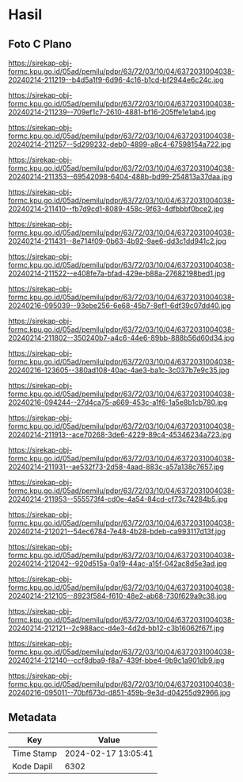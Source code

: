 # Hasil

## Foto C Plano

https://sirekap-obj-formc.kpu.go.id/05ad/pemilu/pdpr/63/72/03/10/04/6372031004038-20240214-211219--b4d5a1f9-6d96-4c16-b1cd-bf2944e6c24c.jpg

https://sirekap-obj-formc.kpu.go.id/05ad/pemilu/pdpr/63/72/03/10/04/6372031004038-20240214-211239--709ef1c7-2610-4881-bf16-205ffe1e1ab4.jpg

https://sirekap-obj-formc.kpu.go.id/05ad/pemilu/pdpr/63/72/03/10/04/6372031004038-20240214-211257--5d299232-deb0-4899-a8c4-67598154a722.jpg

https://sirekap-obj-formc.kpu.go.id/05ad/pemilu/pdpr/63/72/03/10/04/6372031004038-20240214-211353--69542098-6404-488b-bd99-254813a37daa.jpg

https://sirekap-obj-formc.kpu.go.id/05ad/pemilu/pdpr/63/72/03/10/04/6372031004038-20240214-211410--fb7d9cd1-8089-458c-9f63-4dfbbbf0bce2.jpg

https://sirekap-obj-formc.kpu.go.id/05ad/pemilu/pdpr/63/72/03/10/04/6372031004038-20240214-211431--8e714f09-0b63-4b92-9ae6-dd3c1dd941c2.jpg

https://sirekap-obj-formc.kpu.go.id/05ad/pemilu/pdpr/63/72/03/10/04/6372031004038-20240214-211522--e408fe7a-bfad-429e-b88a-27682198bed1.jpg

https://sirekap-obj-formc.kpu.go.id/05ad/pemilu/pdpr/63/72/03/10/04/6372031004038-20240216-095039--93ebe256-6e68-45b7-8ef1-6df39c07dd40.jpg

https://sirekap-obj-formc.kpu.go.id/05ad/pemilu/pdpr/63/72/03/10/04/6372031004038-20240214-211802--350240b7-a4c6-44e6-89bb-888b56d60d34.jpg

https://sirekap-obj-formc.kpu.go.id/05ad/pemilu/pdpr/63/72/03/10/04/6372031004038-20240216-123605--380ad108-40ac-4ae3-ba1c-3c037b7e9c35.jpg

https://sirekap-obj-formc.kpu.go.id/05ad/pemilu/pdpr/63/72/03/10/04/6372031004038-20240216-094244--27d4ca75-a669-453c-a1f6-1a5e8b1cb780.jpg

https://sirekap-obj-formc.kpu.go.id/05ad/pemilu/pdpr/63/72/03/10/04/6372031004038-20240214-211913--ace70268-3de6-4229-89c4-45346234a723.jpg

https://sirekap-obj-formc.kpu.go.id/05ad/pemilu/pdpr/63/72/03/10/04/6372031004038-20240214-211931--ae532f73-2d58-4aad-883c-a57a138c7657.jpg

https://sirekap-obj-formc.kpu.go.id/05ad/pemilu/pdpr/63/72/03/10/04/6372031004038-20240214-211953--555573f4-cd0e-4a54-84cd-cf73c74284b5.jpg

https://sirekap-obj-formc.kpu.go.id/05ad/pemilu/pdpr/63/72/03/10/04/6372031004038-20240214-212021--54ec6784-7e48-4b28-bdeb-ca993117d13f.jpg

https://sirekap-obj-formc.kpu.go.id/05ad/pemilu/pdpr/63/72/03/10/04/6372031004038-20240214-212042--920d515a-0a19-44ac-a15f-042ac8d5e3ad.jpg

https://sirekap-obj-formc.kpu.go.id/05ad/pemilu/pdpr/63/72/03/10/04/6372031004038-20240214-212105--8923f584-f610-48e2-ab68-730f629a9c38.jpg

https://sirekap-obj-formc.kpu.go.id/05ad/pemilu/pdpr/63/72/03/10/04/6372031004038-20240214-212121--2c988acc-d4e3-4d2d-bb12-c3b16062f67f.jpg

https://sirekap-obj-formc.kpu.go.id/05ad/pemilu/pdpr/63/72/03/10/04/6372031004038-20240214-212140--ccf8dba9-f8a7-439f-bbe4-9b9c1a901db9.jpg

https://sirekap-obj-formc.kpu.go.id/05ad/pemilu/pdpr/63/72/03/10/04/6372031004038-20240216-095011--70bf673d-d851-459b-9e3d-d04255d92966.jpg


## Metadata

| Key        | Value               |
| ---------- | ------------------- |
| Time Stamp | 2024-02-17 13:05:41 |
| Kode Dapil | 6302                |



